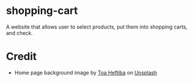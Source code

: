 # shopping-cart
A website that allows user to select products, put them into shopping carts, and check.

# Credit
- Home page background image by [Toa Heftiba](https://unsplash.com/@heftiba?utm_source=unsplash&utm_medium=referral&utm_content=creditCopyText) on [Unsplash](https://unsplash.com/s/photos/furniture?utm_source=unsplash&utm_medium=referral&utm_content=creditCopyText)